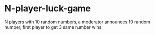 # N-player-luck-game
N players with 10 random numbers, a moderator announces 10 random number, first player to get 3 same number wins
